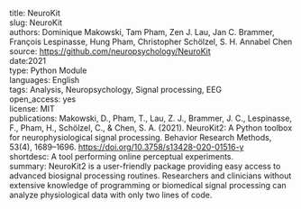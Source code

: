 title: NeuroKit  
slug: NeuroKit  
authors: Dominique Makowski, Tam Pham, Zen J. Lau, Jan C. Brammer, François Lespinasse, Hung Pham, Christopher Schölzel, S. H. Annabel Chen  
source: https://github.com/neuropsychology/NeuroKit  
date:2021  
type: Python Module  
languages: English  
tags: Analysis, Neuropsychology, Signal processing, EEG  
open_access: yes  
license: MIT  
publications:  Makowski, D., Pham, T., Lau, Z. J., Brammer, J. C., Lespinasse, F., Pham, H., Schölzel, C., & Chen, S. A. (2021). NeuroKit2: A Python toolbox for neurophysiological signal processing. Behavior Research Methods, 53(4), 1689–1696. https://doi.org/10.3758/s13428-020-01516-y  
shortdesc: A tool performing online perceptual experiments.  
summary: NeuroKit2 is a user-friendly package providing easy access to advanced biosignal processing routines. Researchers and clinicians without extensive knowledge of programming or biomedical signal processing can analyze physiological data with only two lines of code.  
